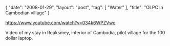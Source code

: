 {
   "date": "2008-01-29",
   "layout": "post",
   "tag": [
      "Water"
   ],
   "title": "OLPC in Cambodian village"
}

https://www.youtube.com/watch?v=034k6WPZVwc  

Video of my stay in Reaksmey, interior of Cambodia, pilot village for the 100 dollar laptop.